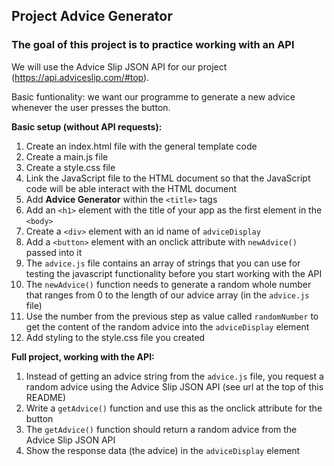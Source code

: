 ## Project Advice Generator

### The goal of this project is to practice working with an API

We will use the Advice Slip JSON API for our project (https://api.adviceslip.com/#top).

Basic funtionality: we want our programme to generate a new advice whenever the user presses the button.

**Basic setup (without API requests):**

1. Create an index.html file with the general template code
1. Create a main.js file
1. Create a style.css file
1. Link the JavaScript file to the HTML document so that the JavaScript code will be able interact with the HTML document
1. Add **Advice Generator** within the `<title>` tags
1. Add an `<h1>` element with the title of your app as the first element in the `<body>`
1. Create a `<div>` element with an id name of `adviceDisplay`
1. Add a `<button>` element with an onclick attribute with `newAdvice()` passed into it
1. The `advice.js` file contains an array of strings that you can use for testing the javascript functionality before you start working with the API
1. The `newAdvice()` function needs to generate a random whole number that ranges from 0 to the length of our advice array (in the `advice.js` file)
1. Use the number from the previous step as value called `randomNumber` to get the content of the random advice into the `adviceDisplay` element
1. Add styling to the style.css file you created 

**Full project, working with the API:**

1. Instead of getting an advice string from the `advice.js` file, you request a random advice using the Advice Slip JSON API (see url at the top of this README)
1. Write a `getAdvice()` function and use this as the onclick attribute for the button
1. The `getAdvice()` function should return a random advice from the Advice Slip JSON API
1. Show the response data (the advice) in the `adviceDisplay` element
